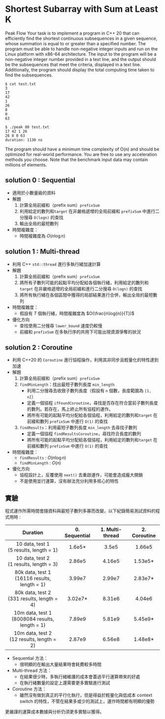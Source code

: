 # Shortest Subarray with Sum at Least K

Peak Flow
Your task is to implement a program in C++ 20 that can efficiently find the shortest continuous subsequences in a given sequence, whose summation is equal to or greater than a specified number. The program must be able to handle non-negative integer inputs and run on the Linux platform with x86-64 architecture.
The input to the program will be a non-negative integer number provided in a text line, and the output should be the subsequences that meet the criteria, displayed in a text line. Additionally, the program should display the total computing time taken to find the subsequences.

```shell
$ cat test.txt
3
17
42
1
26
8
0
63

$ ./peak 80 test.txt
17 42 1 26
26 8 0 63
duration: 1130 ns
```

The program should have a minimum time complexity of O(n) and should be optimized for real-world performance. You are free to use any acceleration methods you choose. Note that the benchmark input data may contain millions of elements.

## solution 0 : Sequential
- 適用於小數量級的資料
- 解題
    1. 計算全局前綴和（prefix sum）`prefixSum`
    2. 利用給定的數列和`target` 在非嚴格遞增的全局前綴和 `prefixSum` 中進行二分搜尋 `O(logn)` 的查找
    3. 輸出全局的最短數列
- 時間複雜度：
    - 時間複雜度為 $O(n\log{n})$

## solution 1 : Multi-thread
- 利用 C++ `std::thread` 進行多執行緒加速計算
- 解題
    1. 計算全局前綴和（prefix sum）`prefixSum`
    2. 將所有子數列可能的起點平均分配給各個執行緒，利用給定的數列和`target` 在非嚴格遞增的全局前綴和進行二分搜尋 `O(logn)` 的查找
    3. 將所有執行緒在各個區間中獲得的局部結果進行合併，輸出全局的最短數列
- 時間複雜度：
    - 假設有 $T$ 個執行緒，時間複雜度為 $O(\frac{n\log{n}}{T})$
- 優化方向
    - 查找使用二分搜尋 `lower_bound` 速度仍較慢
    - 前綴和 `prefixSum` 在多執行序的共用下可能出現資源爭奪的狀況
## solution 2 : Coroutine
- 利用 C++20 的 `Coroutine` 進行協程操作，利用其非同步且輕量化的特性達到加速
- 解題
    1. 計算全局前綴和（prefix sum）`prefixSum`
    2. `findMinLength`：找出最短子數列長度 `min_length`
        - 利用二分搜尋去收斂子數列長度（假設有 `n` 個數，長度範圍為 `[1, n]`）
        - 定義一個協程 `ifFoundCoroutine`，尋找是否存在符合當前子數列長度的數列。若存在，馬上終止所有協程的運作。
        - 將所有可能的起點平均分配給各個協程，利用給定的數列和`target` 在前綴和數列 `prefixSum` 中進行 `O(1)` 的查找
    3. `findResults`：利用最短子數列長度 `min_length` 去尋找子數列
        - 定義一個協程 `findResultsCoroutine`，尋找符合長度的數列
        - 將所有可能的起點平均分配給各個協程，利用給定的數列和`target` 在前綴和數列 `prefixSum` 中進行 `O(1)` 的查找
- 時間複雜度：
    - `findResults` : $O(n\log{n})$
    - `findMinLength` : $O(n)$
- 優化方向
    - 協程設計上，反覆使用 `next()` 去重啟運作，可能會造成龐大開銷
    - 不是使用並行運算，沒有辦法充分利用多核心的特性

## 實驗
程式運作所需時間會隨資料與最短子數列多寡而改變，以下紀錄簡易測試資料的程式用時 : 


|                      Duration                      | 0. Sequential | 1. Multi-thread | 2. Coroutine |
|:--------------------------------------------------:|:-------------:|:---------------:|:------------:|
|    10 data, test 1 <br>(5 results, length = 1)     |    1.6e5*     |      3.5e5      |    1.66e5    |
|    10 data, test 2 <br>(1 results, length = 3)     |    2.86e5     |     4.16e5      |   1.53e5*    |
|  80k data, test 1 <br>(16116 results, length = 1)  |    3.99e7     |     2.99e7      |   2.83e7*    |
|   80k data, test 2 <br>(331 results, length = 4)   |    3.02e7*    |     8.31e6      |    4.04e6    |
| 10m data, test 1 <br>(8008084 results, length = 1) |    7.89e9     |     5.81e9      |   5.45e9*    |
|   10m data, test 2 <br>(12 results, length = 2)    |    2.87e9     |     6.56e8      |   1.48e8*    |

- Sequential 方法：
    - 很明顯的在輸出大量結果時會耗費較多時間
- Multi-thread 方法：
    - 在結果很少時，多執行緒維護的成本會蓋過平行運算帶來的好處
    - 在執行緒數量的設定上還需要更多實驗進行測試
- Coroutine 方法：
    - 雖然沒有做到真正的平行化執行，但是得益於輕量化與低成本 context switch 的特性，不管在結果多或少的測試上，運作時間都有明顯的優勢

更嚴謹的運算成本數據與分析仍須更多實驗以獲得。